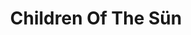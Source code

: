 ---
title: "Children Of The Sün"
summary: "Children of the Sün look like hippies, sound like hippies and they bring a wooden sun on stage. The sunshine comes by itself. A Psycadelic Rock band from Arvika, Sweden."
image: "children-of-the-sn.jpg"
---